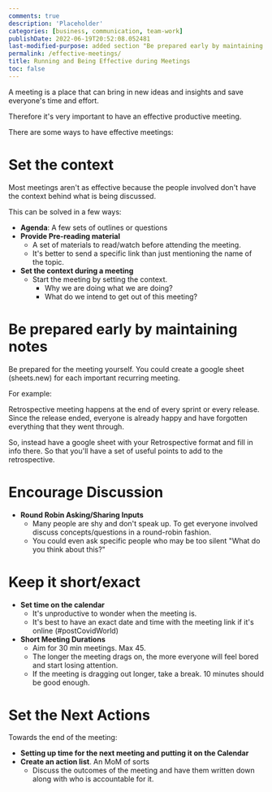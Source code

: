 ```yaml
---
comments: true
description: 'Placeholder' 
categories: [business, communication, team-work]
publishDate: 2022-06-19T20:52:08.052481
last-modified-purpose: added section "Be prepared early by maintaining notes"
permalink: /effective-meetings/
title: Running and Being Effective during Meetings
toc: false
---
```


A meeting is a place that can bring in new ideas and insights and save everyone's time and effort.

Therefore it's very important to have an effective productive meeting.

There are some ways to have effective meetings:

# **Set the context**

Most meetings aren't as effective because the people involved don't have the context behind what is being discussed.

This can be solved in a few ways:

- **Agenda**: A few sets of outlines or questions
- **Provide Pre-reading material**
    - A set of materials to read/watch before attending the meeting. 
    - It's better to send a specific link than just mentioning the name of the topic.
- **Set the context during a meeting**
    - Start the meeting by setting the context. 
        - Why we are doing what we are doing?
        - What do we intend to get out of this meeting?

# **Be prepared early by maintaining notes**

Be prepared for the meeting yourself. You could create a google sheet (sheets.new) for each important recurring meeting.

For example:

Retrospective meeting happens at the end of every sprint or every release. Since the release ended, everyone is already happy and have forgotten everything that they went through.

So, instead have a google sheet with your Retrospective format and fill in info there. So that you'll have a set of useful points to add to the retrospective.

# **Encourage Discussion**

- **Round Robin Asking/Sharing Inputs**
    - Many people are shy and don't speak up. To get everyone involved discuss concepts/questions in a round-robin fashion.
    - You could even ask specific people who may be too silent "What do you think about this?"

# **Keep it short/exact**

- **Set time on the calendar**
    - It's unproductive to wonder when the meeting is. 
    - It's best to have an exact date and time with the meeting link if it's online (#postCovidWorld)
- **Short Meeting Durations**
    - Aim for 30 min meetings. Max 45. 
    - The longer the meeting drags on, the more everyone will feel bored and start losing attention.
    - If the meeting is dragging out longer, take a break. 10 minutes should be good enough.

# **Set the Next Actions**

Towards the end of the meeting:

- **Setting up time for the next meeting and putting it on the Calendar**
- **Create an action list**. An MoM of sorts
    - Discuss the outcomes of the meeting and have them written down along with who is accountable for it.